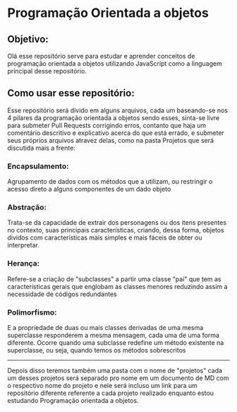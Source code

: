 # Programação Orientada a objetos

## Objetivo:

Olá esse repositório serve para estudar e aprender conceitos de programação orientada a objetos utilizando JavaScript como a linguagem principal desse repositório.

## Como usar esse repositório:

Esse repositório será divido em alguns arquivos, cada um baseando-se nos 4 pilares da programação orientada a objetos sendo esses, sinta-se livre para submeter Pull Requests corrigindo erros, contanto que haja um comentário descritivo e explicativo acerca do que está errado, e submeter seus próprios arquivos atravez delas, como na pasta Projetos que será discutida mais a frente: 

### Encapsulamento:

Agrupamento de dados com os métodos que a utilizam, ou restringir o acesso direto a alguns componentes de um dado objeto

### Abstração:

Trata-se da capacidade de extrair dos personagens ou dos itens presentes no contexto, suas principais características, criando, dessa forma, objetos dividos com características mais simples e mais fáceis de obter ou interpretar.

### Herança:

Refere-se a criação de "subclasses" a partir uma classe "pai" que tem as características gerais que englobam as classes menores reduzindo assim a necessidade de códigos redundantes

### Polimorfismo:

E a propriedade de duas ou mais classes derivadas de uma mesma superclasse responderem a mesma mensagem, cada uma de uma forma diferente. Ocorre quando uma subclasse redefine um método existente na superclasse, ou seja, quando temos os métodos sobrescritos

---

Depois disso teremos também uma pasta com o nome de "projetos" cada um desses projetos será separado pro nome em um documento de MD com o respectivo nome do projeto e nele será incluso um link para um repositório diferente referente a cada projeto realizado enquanto estou estudando Programação orientada a objetos.